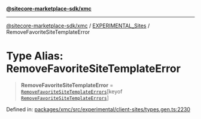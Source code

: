 [**@sitecore-marketplace-sdk/xmc**](../../../../README.md)

***

[@sitecore-marketplace-sdk/xmc](../../../../README.md) / [EXPERIMENTAL\_Sites](../README.md) / RemoveFavoriteSiteTemplateError

# Type Alias: RemoveFavoriteSiteTemplateError

> **RemoveFavoriteSiteTemplateError** = [`RemoveFavoriteSiteTemplateErrors`](RemoveFavoriteSiteTemplateErrors.md)\[keyof [`RemoveFavoriteSiteTemplateErrors`](RemoveFavoriteSiteTemplateErrors.md)\]

Defined in: [packages/xmc/src/experimental/client-sites/types.gen.ts:2230](https://github.com/Sitecore/marketplace-sdk/blob/main/packages/xmc/src/experimental/client-sites/types.gen.ts#L2230)
